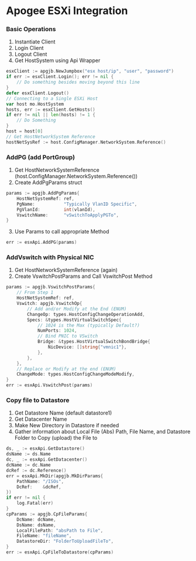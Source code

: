 # Apogee ESXi Integration 

### Basic Operations
1. Instantiate Client
1. Login Client
1. Logout Client
1. Get HostSystem using Api Wrapper
```go
esxClient := apgjb.NewJumpbox("esx host/ip", "user", "password")
if err := esxClient.Login(); err != nil {
    // Do something besides moving beyond this line
}
defer esxClient.Logout()
// Connecting to a Single ESXi Host
var host mo.HostSystem
hosts, err := esxClient.GetHosts()
if err != nil || len(hosts) != 1 {
    // Do Something
}
host = host[0]
// Get HostNetworkSystem Reference
hostNetSysRef := host.ConfigManager.NetworkSystem.Reference()
```

### AddPG (add PortGroup)
1. Get HostNetworkSystemReference (host.ConfigManager.NetworkSystem.Reference())
1. Create AddPgParams struct
```go
params := apgjb.AddPgParams{
    HostNetSystemRef: ref,
    PgName:           "Typically VlanID Specific",
    PgVlanId:         int(vlanId),
    VswitchName:      "vSwitchToApplyPGTo",
}
```
3. Use Params to call appropriate Method
```go
err := esxApi.AddPG(params)
```

### AddVswitch with Physical NIC
1. Get HostNetworkSystemReference (again)
1. Create VswitchPostParams and Call VswitchPost Method
```go
params := apgjb.VswitchPostParams{
    // From Step 1
    HostNetSystemRef: ref,
    Vswitch: apgjb.VswitchOp{
        // Add and/or Modify at the End (ENUM)
        ChangeOp: types.HostConfigChangeOperationAdd,
        Specs: &types.HostVirtualSwitchSpec{
            // 1024 is the Max (typically Default?)
            NumPorts: 1024,
            // Bind PNIC to VSwitch
            Bridge: &types.HostVirtualSwitchBondBridge{
                NicDevice: []string{"vmnic1"},
            },
        },
    },
    // Replace or Modify at the end (ENUM)
    ChangeMode: types.HostConfigChangeModeModify,
}
err := esxApi.VswitchPost(params)
```

### Copy file to Datastore
1. Get Datastore Name (default datastore1)
1. Get Datacenter Name
1. Make New Directory in Datastore if needed
1. Gather information about Local File (Abs) Path, File Name, and Datastore Folder to Copy (upload) the File to
```go
ds, _ := esxApi.GetDatastore()
dsName := ds.Name
dc, _ := esxApi.GetDatacenter()
dcName := dc.Name
dcRef := dc.Reference()
err = esxApi.MkDir(apgjb.MkDirParams{
    PathName: "/ISOs",
    DcRef:    &dcRef,
})
if err != nil {
    log.Fatal(err)
}
cpParams := apgjb.CpFileParams{
    DcName: dcName,
    DsName: dsName,
    LocalFilePath: "absPath to File",
    FileName: "fileName",
    DatastoreDir: "FolderToUploadFileTo",
}
err := esxApi.CpFileToDatastore(cpParams)
```